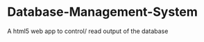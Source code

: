 Database-Management-System
==========================

A html5 web app to control/ read output of the database
